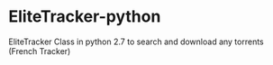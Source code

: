 # EliteTracker-python
EliteTracker Class in python 2.7 to search and download any torrents (French Tracker)
